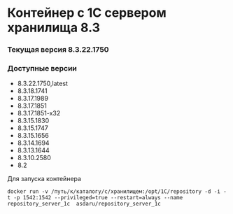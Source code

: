# Контейнер с 1С сервером хранилища 8.3
### Текущая версия 8.3.22.1750

### Доступные версии
* 8.3.22.1750,latest
* 8.3.18.1741
* 8.3.17.1989
* 8.3.17.1851
* 8.3.17.1851-x32 
* 8.3.15.1830
* 8.3.15.1747
* 8.3.15.1656
* 8.3.14.1694
* 8.3.13.1644
* 8.3.10.2580
* 8.2

Для запуска контейнера

```
docker run -v /путь/к/каталогу/с/хранилищем:/opt/1C/repository -d -i -t -p 1542:1542 --privileged=true --restart=always --name repository_server_1c  asdaru/repository_server_1c
```

